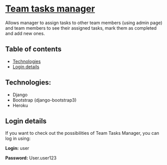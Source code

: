 # [Team tasks manager](https://abetlej-team-tasks.herokuapp.com/)
Allows manager to assign tasks to other team members (using admin page) and team members to see their assigned tasks, mark them as completed and add new ones.

## Table of contents
* [Technologies](#technologies)
* [Login details](#login-details)

## Technologies:
* Django
* Bootstrap (django-bootstrap3)
* Heroku

## Login details
If you want to check out the possibilities of Team Tasks Manager, you can log in using:

   **Login:** user

   **Password:** User.user123
